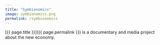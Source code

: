 ```yaml
---
title: "Symbionomics"
image: symbionomics.png
permalink: /symbionomics
---
```

[{{ page.title }}]({{ page.permalink }}) is a documentary and media project about the new economy.
